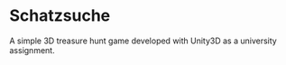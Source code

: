Schatzsuche
===========

A simple 3D treasure hunt game developed with Unity3D as a university assignment.